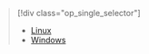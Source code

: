 > [!div class="op_single_selector"]
>- [Linux](../articles/hdinsight/hdinsight-hadoop-customize-cluster-linux.md)
>- [Windows](../articles/hdinsight/hdinsight-hadoop-customize-cluster.md)